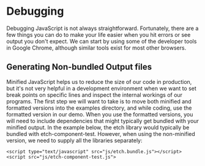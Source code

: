 # Debugging

Debugging JavaScript is not always straightforward.  Fortunately, there are a few things you can do to make your life easier when you hit errors or see output you don't expect.  We can start by using some of the developer tools in Google Chrome, although similar tools exist for most other browsers.

## Generating Non-bundled Output files

Minified JavaScript helps us to reduce the size of our code in production, but it's not very helpful in a development environment when we want to set break points on specific lines and inspect the internal workings of our programs.  The first step we will want to take is to move both minified and formatted versions into the examples directory, and while coding, use the formatted version in our demo.  When you use the formatted versions, you will need to include dependencies that might typically get bundled with your minified output.  In the example below, the etch library would typically be bundled with etch-component-test.  However, when using the non-minified version, we need to supply all the libraries separately:

```
<script type="text/javascript" src="js/etch.bundle.js"></script>
<script src="js/etch-component-test.js">
```

